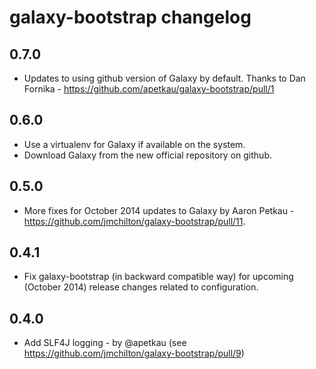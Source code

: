 # galaxy-bootstrap changelog

## 0.7.0

 - Updates to using github version of Galaxy by default. Thanks to Dan Fornika - https://github.com/apetkau/galaxy-bootstrap/pull/1

## 0.6.0

 - Use a virtualenv for Galaxy if available on the system.
 - Download Galaxy from the new official repository on github.

## 0.5.0

 - More fixes for October 2014 updates to Galaxy by Aaron Petkau - https://github.com/jmchilton/galaxy-bootstrap/pull/11.

## 0.4.1

 - Fix galaxy-bootstrap (in backward compatible way) for upcoming (October 2014) release changes related to configuration.

## 0.4.0

 - Add SLF4J logging - by @apetkau (see https://github.com/jmchilton/galaxy-bootstrap/pull/9)
